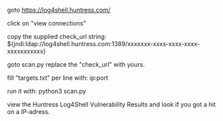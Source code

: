 goto https://log4shell.huntress.com/

click on "view connections"

copy the supplied check_url string:
${jndi:ldap://log4shell.huntress.com:1389/xxxxxxx-xxxx-xxxx-xxxx-xxxxxxxxxxx}

goto scan.py replace the "check_url" with yours.

fill "targets.txt" per line with:
ip:port 

run it with:
python3 scan.py

view the Huntress Log4Shell Vulnerability Results
and look if you got a hit on a IP-adress.


